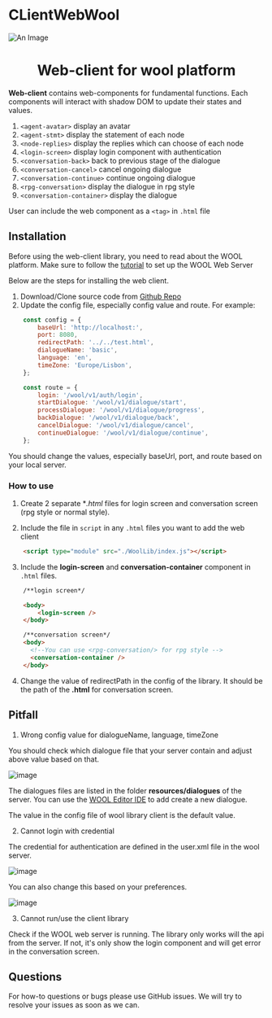 # CLientWebWool
![An Image](https://www.woolplatform.eu/img/wool-logo.png)

<h1 align="center">Web-client for wool platform</h1>

**Web-client** contains web-components for fundamental functions. Each components will interact with shadow DOM to update their states and values.

1. `<agent-avatar>` display an avatar
2. `<agent-stmt>` display the statement of each node
3. `<node-replies>` display the replies which can choose of each node
4. `<login-screen>` display login component with authentication
5. `<conversation-back>` back to previous stage of the dialogue
6. `<conversation-cancel>` cancel ongoing dialogue
7. `<conversation-continue>` continue ongoing dialogue
8. `<rpg-conversation>` display the dialogue in rpg style
9. `<conversation-container>` display the dialogue

User can include the web component as a `<tag>` in `.html` file

## Installation

Before using the web-client library, you need to read about the WOOL platform. Make sure to follow the [tutorial](https://www.woolplatform.eu/docs/wool-platform/dev/tutorials/index.html) to set up the WOOL Web Server

Below are the steps for installing the web client.

1. Download/Clone source code from [Github Repo](https://github.com/ramen-IceBear/CLientWebWool)
2. Update the config file, especially config value and route. For example:

```javascript
    const config = {
        baseUrl: 'http://localhost:',
        port: 8080,
        redirectPath: '../../test.html',
        dialogueName: 'basic',
        language: 'en',
        timeZone: 'Europe/Lisbon',
    };

    const route = {
        login: '/wool/v1/auth/login',
        startDialogue: '/wool/v1/dialogue/start',
        processDialogue: '/wool/v1/dialogue/progress',
        backDialogue: '/wool/v1/dialogue/back',
        cancelDialogue: '/wool/v1/dialogue/cancel',
        continueDialogue: '/wool/v1/dialogue/continue',
    };
```

You should change the values, especially baseUrl, port, and route based on your local server.

### How to use

1. Create 2 separate **.html* files for login screen and conversation screen (rpg style or normal style).

2. Include the file in `script` in any `.html` files you want to add the web client

```html
    <script type="module" src="./WoolLib/index.js"></script>
```

3. Include the **login-screen** and **conversation-container** component in `.html` files.

```html
    /**login screen*/

    <body>
        <login-screen />
    </body>
```

```html
    /**conversation screen*/
    <body>
      <!--You can use <rpg-conversation/> for rpg style -->
      <conversation-container />
    </body>
```

4. Change the value of redirectPath in the config of the library. It should be the path of the **.html** for conversation screen.

## Pitfall

1. Wrong config value for dialogueName, language, timeZone

You should check which dialogue file that your server contain and adjust above value based on that.

![image](https://user-images.githubusercontent.com/78846812/215611290-0ecb22a8-a39d-4db1-a666-15d954b49981.png)

The dialogues files are listed in the folder **resources/dialogues** of the server. You can use the [WOOL Editor IDE](https://www.woolplatform.eu/docs/wool-platform/dev/tutorials/tutorial-author-first-wool-dialogue.html) to add create a new dialogue.

The value in the config file of wool library client is the default value.

2. Cannot login with credential

The credential for authentication are defined in the user.xml file in the wool server. 

![image](https://user-images.githubusercontent.com/78846812/215611684-c90bd9ea-f7f0-4007-9509-3d3b790661bf.png)

You can also change this based on your preferences.

![image](https://user-images.githubusercontent.com/78846812/215611782-fec9094b-a816-49e6-8603-a82c3a324cff.png)

3. Cannot run/use the client library

Check if the WOOL web server is running. The library only works will the api from the server. If not, it's only show the login component and will get error in the conversation screen.

## Questions

For how-to questions or bugs please use GitHub issues. We will try to resolve your issues as soon as we can.
